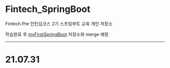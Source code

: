 # Fintech_SpringBoot
Fintech Pre 인턴십코스 2기 스프링부트 교육 개인 저장소

학습완료 후 [myFirstSpringBoot](https://github.com/chlee1001/myFirstSpringBoot) 저장소와 merge 예정

---

# 21.07.31



